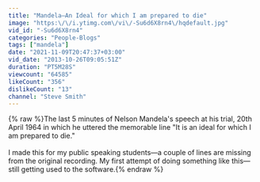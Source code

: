 ```yaml
---
title: "Mandela—An Ideal for which I am prepared to die"
image: "https:\/\/i.ytimg.com\/vi\/-Su6d6X8rn4\/hqdefault.jpg"
vid_id: "-Su6d6X8rn4"
categories: "People-Blogs"
tags: ["mandela"]
date: "2021-11-09T20:47:37+03:00"
vid_date: "2013-10-26T09:05:51Z"
duration: "PT5M28S"
viewcount: "64585"
likeCount: "356"
dislikeCount: "13"
channel: "Steve Smith"
---
```

{% raw %}The last 5 minutes of Nelson Mandela's speech at his trial, 20th April 1964 in which he uttered the memorable line &quot;It is an ideal for which I am prepared to die.&quot; <br /><br />I made this for my public speaking students—a couple of lines are missing from the original recording. My first attempt of doing something like this—still getting used to the software.{% endraw %}
